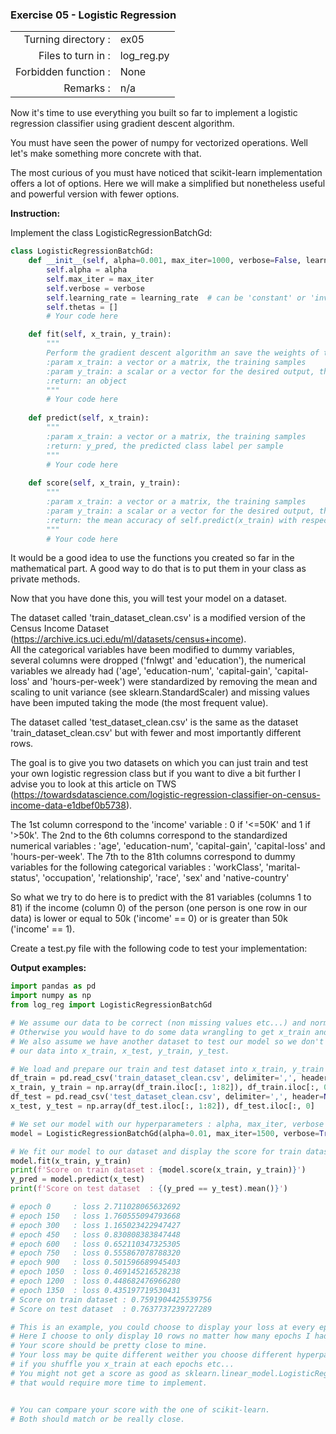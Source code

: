 ### Exercise 05 - Logistic Regression

|                         |                         |
| -----------------------:| ----------------------- |
|   Turning directory :   |  ex05                   |
|   Files to turn in :    |  log_reg.py             |
|   Forbidden function :  |  None                   |
|   Remarks :             |  n/a                    |

Now it's time to use everything you built so far to implement a logistic regression classifier using gradient descent algorithm.

You must have seen the power of numpy for vectorized operations. Well let's make something more concrete with that.

The most curious of you must have noticed that scikit-learn implementation offers a lot of options.
Here we will make a simplified but nonetheless useful and powerful version with fewer options.

**Instruction:**

Implement the class LogisticRegressionBatchGd:
```python
class LogisticRegressionBatchGd:
    def __init__(self, alpha=0.001, max_iter=1000, verbose=False, learning_rate='constant'):
        self.alpha = alpha
        self.max_iter = max_iter
        self.verbose = verbose
        self.learning_rate = learning_rate  # can be 'constant' or 'invscaling'
        self.thetas = []
        # Your code here

    def fit(self, x_train, y_train):
        """
        Perform the gradient descent algorithm an save the weights of the model in the class object
        :param x_train: a vector or a matrix, the training samples
        :param y_train: a scalar or a vector for the desired output, the true labels for x_train
        :return: an object
        """
        # Your code here
    
    def predict(self, x_train):
        """
        :param x_train: a vector or a matrix, the training samples
        :return: y_pred, the predicted class label per sample
        """
        # Your code here
    
    def score(self, x_train, y_train):
        """
        :param x_train: a vector or a matrix, the training samples
        :param y_train: a scalar or a vector for the desired output, the true labels for x_train
        :return: the mean accuracy of self.predict(x_train) with respect to y_true
        """
        # Your code here
```

It would be a good idea to use the functions you created so far in the mathematical part.
A good way to do that is to put them in your class as private methods.

Now that you have done this, you will test your model on a dataset.

The dataset called 'train_dataset_clean.csv' is a modified version of the Census Income Dataset (https://archive.ics.uci.edu/ml/datasets/census+income).
<br>All the categorical variables have been modified to dummy variables, several columns were dropped ('fnlwgt' and 'education'), the numerical variables we already had 
('age', 'education-num', 'capital-gain', 'capital-loss' and 'hours-per-week') were standardized by removing the mean and scaling to unit variance (see sklearn.StandardScaler) and 
missing values have been imputed taking the mode (the most frequent value).

The dataset called 'test_dataset_clean.csv' is the same as the dataset 'train_dataset_clean.csv' but with fewer and most importantly different rows.

The goal is to give you two datasets on which you can just train and test your own logistic regression class but if you want to dive a bit further I advise you to look at this article on TWS 
(https://towardsdatascience.com/logistic-regression-classifier-on-census-income-data-e1dbef0b5738).

The 1st column correspond to the 'income' variable : 0 if '<=50K' and 1 if '>50k'. 
The 2nd to the 6th columns correspond to the standardized numerical variables : 'age', 'education-num', 'capital-gain', 'capital-loss' and 'hours-per-week'.
The 7th to the 81th columns correspond to dummy variables for the following categorical variables : 'workClass', 'marital-status', 'occupation', 'relationship', 'race', 'sex' and 'native-country'

So what we try to do here is to predict with the 81 variables (columns 1 to 81) if the income (column 0) of the person (one person is one row in our data) 
is lower or equal to 50k ('income' == 0) or is greater than 50k ('income' == 1).

Create a test.py file with the following code to test your implementation:

**Output examples:**
```python
import pandas as pd
import numpy as np
from log_reg import LogisticRegressionBatchGd

# We assume our data to be correct (non missing values etc...) and normalized.
# Otherwise you would have to do some data wrangling to get x_train and y_train.
# We also assume we have another dataset to test our model so we don't need to split
# our data into x_train, x_test, y_train, y_test.

# We load and prepare our train and test dataset into x_train, y_train and x_test, y_test
df_train = pd.read_csv('train_dataset_clean.csv', delimiter=',', header=None, index_col=False)
x_train, y_train = np.array(df_train.iloc[:, 1:82]), df_train.iloc[:, 0]
df_test = pd.read_csv('test_dataset_clean.csv', delimiter=',', header=None, index_col=False)
x_test, y_test = np.array(df_test.iloc[:, 1:82]), df_test.iloc[:, 0]

# We set our model with our hyperparameters : alpha, max_iter, verbose and learning_rate
model = LogisticRegressionBatchGd(alpha=0.01, max_iter=1500, verbose=True, learning_rate='constant')

# We fit our model to our dataset and display the score for train dataset and test dataset
model.fit(x_train, y_train)
print(f'Score on train dataset : {model.score(x_train, y_train)}')
y_pred = model.predict(x_test)
print(f'Score on test dataset  : {(y_pred == y_test).mean()}')

# epoch 0     : loss 2.711028065632692
# epoch 150   : loss 1.760555094793668
# epoch 300   : loss 1.165023422947427
# epoch 450   : loss 0.830808383847448
# epoch 600   : loss 0.652110347325305
# epoch 750   : loss 0.555867078788320
# epoch 900   : loss 0.501596689945403
# epoch 1050  : loss 0.469145216528238
# epoch 1200  : loss 0.448682476966280
# epoch 1350  : loss 0.435197719530431
# Score on train dataset : 0.7591904425539756
# Score on test dataset  : 0.7637737239727289

# This is an example, you could choose to display your loss at every epoch, or every 100 epochs ...
# Here I choose to only display 10 rows no matter how many epochs I had.
# Your score should be pretty close to mine.
# Your loss may be quite different weither you choose different hyperparameters, if you add an intercept to your x_train,
# if you shuffle you x_train at each epochs etc...
# You might not get a score as good as sklearn.linear_model.LogisticRegression because it uses a different algorithm and more optimized parameters
# that would require more time to implement.


# You can compare your score with the one of scikit-learn.
# Both should match or be really close.
```
